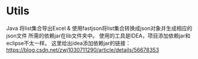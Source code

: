 # Utils
Java 将list集合导出Excel &amp; 使用fastjson将list集合转换成json对象并生成相应的json文件
所需的依赖jar在lib文件夹中。
使用的工具是IDEA，项目添加依赖jar和eclipse不太一样。
这里给出idea添加依赖jar的链接：https://blog.csdn.net/zwj1030711290/article/details/56678353
